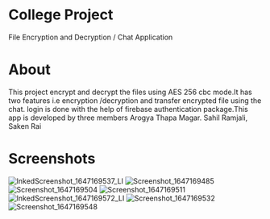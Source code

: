 # College Project

File Encryption and Decryption / Chat Application

# About

This project encrypt and decrypt the files using AES 256 cbc mode.It has two features i.e encryption /decryption and transfer encrypted file using the chat. login is done with the help of firebase authentication package.This app is developed by three members Arogya Thapa Magar. Sahil Ramjali, Saken Rai

# Screenshots

![InkedScreenshot_1647169537_LI](https://user-images.githubusercontent.com/33744789/158057019-ae27e449-9b01-4440-8270-0a6bd11bf9e4.jpg)
![Screenshot_1647169485](https://user-images.githubusercontent.com/33744789/158057024-7a32b6a6-fe09-4568-bc8c-de895e66126b.png)
![Screenshot_1647169504](https://user-images.githubusercontent.com/33744789/158057026-526ae826-0e32-4a99-b734-c4d7a094e91d.png)
![Screenshot_1647169511](https://user-images.githubusercontent.com/33744789/158057029-272be29d-f318-4257-91e6-280fd9effa15.png)
![InkedScreenshot_1647169572_LI](https://user-images.githubusercontent.com/33744789/158057032-09173a7b-d898-4119-95c8-d3a2e8960238.jpg)
![Screenshot_1647169532](https://user-images.githubusercontent.com/33744789/158057043-973492d3-5af1-49c3-8a6c-fc8252697c5f.png)
![Screenshot_1647169548](https://user-images.githubusercontent.com/33744789/158057045-762faeec-2738-4526-bbab-852810c99d5d.png)
